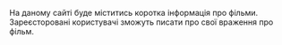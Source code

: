 На даному сайті буде міститись коротка інформація про фільми. Зареєсторовані користувачі зможуть писати про свої враження про фільм.
